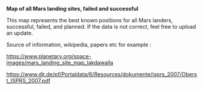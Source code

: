 **Map of all Mars landing sites, failed and successful**

This map represents the best known positions for all Mars landers, successful, failed, and planned.
If the data is not correct, feel free to upload an update.

  
Source of information, wikipedia, papers etc for example :

https://www.planetary.org/space-images/mars_landing_site_map_lakdawalla

https://www.dlr.de/pf/Portaldata/6/Resources/dokumente/isprs_2007/Oberst_ISPRS_2007.pdf